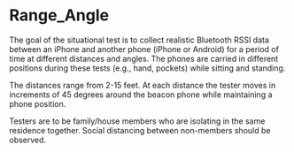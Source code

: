 # Range_Angle

The goal of the situational test is to collect realistic Bluetooth RSSI data between an iPhone and another phone (iPhone or Android) for a period of time at different distances and angles. The phones are carried in different positions during these tests (e.g., hand, pockets) while sitting and standing. 

The distances range from 2-15 feet. At each distance the tester moves in increments of 45 degrees around the beacon phone while maintaining a phone position. 

Testers are to be family/house members who are isolating in the same residence together. Social distancing between non-members should be observed. 
